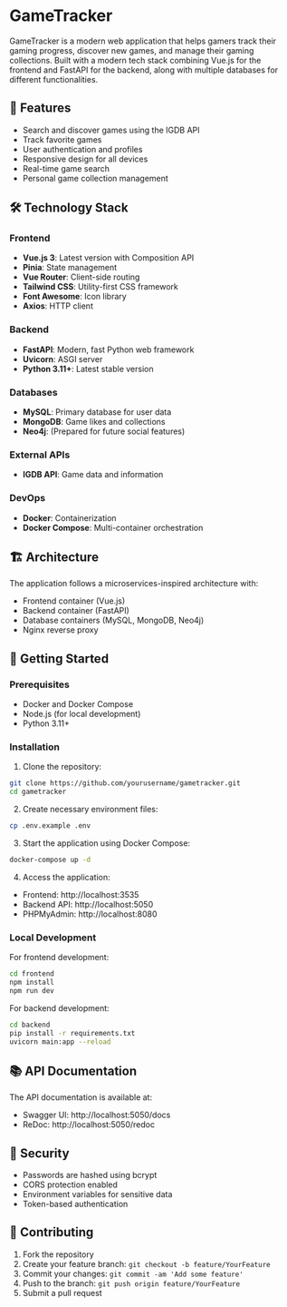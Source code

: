 # GameTracker

GameTracker is a modern web application that helps gamers track their gaming progress, discover new games, and manage their gaming collections. Built with a modern tech stack combining Vue.js for the frontend and FastAPI for the backend, along with multiple databases for different functionalities.

## 🚀 Features

- Search and discover games using the IGDB API
- Track favorite games
- User authentication and profiles
- Responsive design for all devices
- Real-time game search
- Personal game collection management

## 🛠️ Technology Stack

### Frontend
- **Vue.js 3**: Latest version with Composition API
- **Pinia**: State management
- **Vue Router**: Client-side routing
- **Tailwind CSS**: Utility-first CSS framework
- **Font Awesome**: Icon library
- **Axios**: HTTP client

### Backend
- **FastAPI**: Modern, fast Python web framework
- **Uvicorn**: ASGI server
- **Python 3.11+**: Latest stable version

### Databases
- **MySQL**: Primary database for user data
- **MongoDB**: Game likes and collections
- **Neo4j**: (Prepared for future social features)

### External APIs
- **IGDB API**: Game data and information

### DevOps
- **Docker**: Containerization
- **Docker Compose**: Multi-container orchestration

## 🏗️ Architecture

The application follows a microservices-inspired architecture with:
- Frontend container (Vue.js)
- Backend container (FastAPI)
- Database containers (MySQL, MongoDB, Neo4j)
- Nginx reverse proxy

## 🚦 Getting Started

### Prerequisites
- Docker and Docker Compose
- Node.js (for local development)
- Python 3.11+

### Installation

1. Clone the repository:
```bash
git clone https://github.com/yourusername/gametracker.git
cd gametracker
```

2. Create necessary environment files:
```bash
cp .env.example .env
```

3. Start the application using Docker Compose:
```bash
docker-compose up -d
```

4. Access the application:
- Frontend: http://localhost:3535
- Backend API: http://localhost:5050
- PHPMyAdmin: http://localhost:8080

### Local Development

For frontend development:
```bash
cd frontend
npm install
npm run dev
```

For backend development:
```bash
cd backend
pip install -r requirements.txt
uvicorn main:app --reload
```

## 📚 API Documentation

The API documentation is available at:
- Swagger UI: http://localhost:5050/docs
- ReDoc: http://localhost:5050/redoc

## 🔐 Security

- Passwords are hashed using bcrypt
- CORS protection enabled
- Environment variables for sensitive data
- Token-based authentication

## 🤝 Contributing

1. Fork the repository
2. Create your feature branch: `git checkout -b feature/YourFeature`
3. Commit your changes: `git commit -am 'Add some feature'`
4. Push to the branch: `git push origin feature/YourFeature`
5. Submit a pull request

